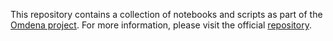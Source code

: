 This repository contains a collection of notebooks and scripts as part of the [Omdena project](https://omdena.com/chapter-challenges/automating-land-use-and-land-cover-mapping-using-computer-vision-and-satellite-imagery/). For more information, please visit the official [repository](https://github.com/OmdenaAI/douala-chapter-automatic-land-use).
